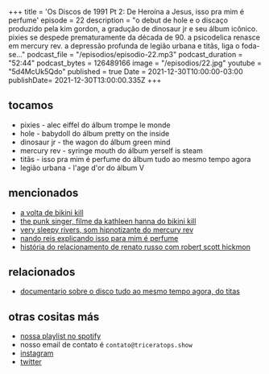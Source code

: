 +++
title = 'Os Discos de 1991 Pt 2: De Heroína a Jesus, isso pra mim é perfume'
episode = 22
description = "o debut de hole e o discaço produzido pela kim gordon, a gradução de dinosaur jr e seu álbum icônico. pixies se despede prematuramente da década de 90. a psicodelica renasce em mercury rev. a depressão profunda de legião urbana e titãs, liga o foda-se..."
podcast_file = "/episodios/episodio-22.mp3"
podcast_duration = "52:44"
podcast_bytes = 126489166
image = "/episodios/22.jpg"
youtube = "5d4McUk5Qdo"
published = true
Date = 2021-12-30T10:00:00-03:00
publishDate= 2021-12-30T13:00:00.335Z
+++

## tocamos
* pixies - alec eiffel do álbum trompe le monde
* hole - babydoll do álbum pretty on the inside
* dinosaur jr - the wagon do álbum green mind
* mercury rev - syringe mouth do álbum yerself is steam
* titãs - isso pra mim é perfume do álbum tudo ao mesmo tempo agora
* legião urbana - l'age d'or do álbum V

## mencionados
* [a volta de bikini kill](https://pitchfork.com/news/bikini-kill-reschedule-tour-for-2022/)
* [the punk singer, filme da kathleen hanna do bikini kill](https://www.imdb.com/title/tt1785612/)
* [very sleepy rivers, som hipnotizante do mercury rev](https://www.youtube.com/watch?v=cK2QWkpQgr0)
* [nando reis explicando isso para mim é perfume](https://www.youtube.com/watch?v=_HP-Rqd2Q3U)
* [história do relacionamento de renato russo com robert scott hickmon](https://extra.globo.com/tv-e-lazer/renato-russo-desnudado-em-livro-16705655.html)

## relacionados
* [documentario sobre o disco tudo ao mesmo tempo agora, do titas](youtube.com/watch?v=ko6lYptMj6M)

## otras cositas más
* [nossa playlist no spotify](https://open.spotify.com/playlist/0UiztKuga6LmTAxWTsUQdw?si=fb96026bc1994d90)
* nosso email de contato é `contato@triceratops.show`
* [instagram](https://www.instagram.com/triceratops.show/)
* [twitter](https://twitter.com/TriceratopsShow/)
